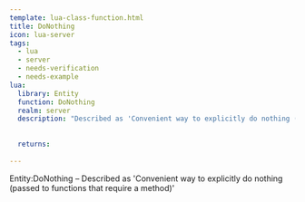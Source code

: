 ```yaml
---
template: lua-class-function.html
title: DoNothing
icon: lua-server
tags:
  - lua
  - server
  - needs-verification
  - needs-example
lua:
  library: Entity
  function: DoNothing
  realm: server
  description: "Described as 'Convenient way to explicitly do nothing (passed to functions that require a method)'"
  
  
  returns:
    
---
```


<div class="lua__search__keywords">
Entity:DoNothing &#x2013; Described as 'Convenient way to explicitly do nothing (passed to functions that require a method)'
</div>
